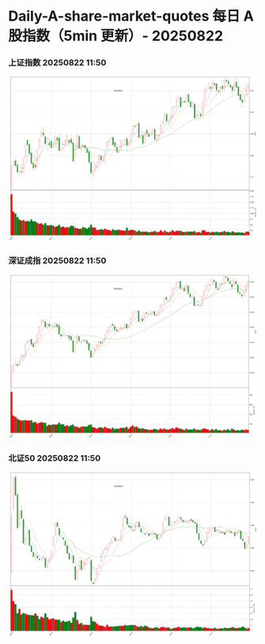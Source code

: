 
# Daily-A-share-market-quotes 每日 A 股指数（5min 更新）- 20250822

### 上证指数 20250822 11:50
![](./fig/2025/8/20250822-sh000001.png)

### 深证成指 20250822 11:50
![](./fig/2025/8/20250822-sz399001.png)

### 北证50 20250822 11:50
![](./fig/2025/8/20250822-bj899050.png)
